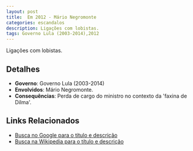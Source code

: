 ```yaml
---
layout: post
title:  Em 2012 - Mário Negromonte
categories: escandalos
description: Ligações com lobistas.
tags: Governo Lula (2003-2014),2012
---
```


Ligações com lobistas.

## Detalhes
- **Governo**: Governo Lula (2003-2014)
- **Envolvidos**: Mário Negromonte.
- **Consequências**: Perda de cargo do ministro no contexto da 'faxina de Dilma'.

## Links Relacionados
- [Busca no Google para o título e descrição](https://www.google.com/search?q=Em%202012%20-%20M%C3%A1rio%20Negromonte%20Liga%C3%A7%C3%B5es%20com%20lobistas.%20Governo%20Lula%20%282003-2014%29)
- [Busca na Wikipedia para o título e descrição](https://en.wikipedia.org/w/index.php?search=Em%202012%20-%20M%C3%A1rio%20Negromonte%20Liga%C3%A7%C3%B5es%20com%20lobistas.%20Governo%20Lula%20%282003-2014%29)
